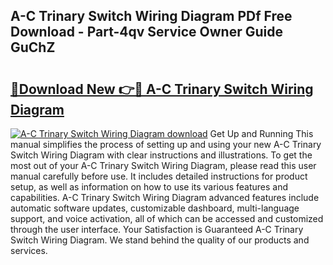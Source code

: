 ## A-C Trinary Switch Wiring Diagram PDf Free Download - Part-4qv Service Owner Guide GuChZ

# <h2><a href="http://dfrttc.blite.top/?on=A-C+Trinary+Switch+Wiring+Diagram">🔗Download New 👉🔴 A-C Trinary Switch Wiring Diagram</a></h2>

[![A-C Trinary Switch Wiring Diagram download](https://i.imgur.com/lujVjoI.png)](http://dfrttc.blite.top/?on=A-C+Trinary+Switch+Wiring+Diagram)
Get Up and Running This manual simplifies the process of setting up and using your new A-C Trinary Switch Wiring Diagram with clear instructions and illustrations. To get the most out of your A-C Trinary Switch Wiring Diagram, please read this user manual carefully before use. It includes detailed instructions for product setup, as well as information on how to use its various features and capabilities. A-C Trinary Switch Wiring Diagram advanced features include automatic software updates, customizable dashboard, multi-language support, and voice activation, all of which can be accessed and customized through the user interface. Your Satisfaction is Guaranteed A-C Trinary Switch Wiring Diagram. We stand behind the quality of our products and services.
